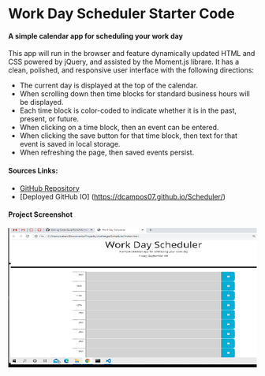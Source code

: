 # Work Day Scheduler Starter Code
#### A simple calendar app for scheduling your work day

This app will run in the browser and feature dynamically updated HTML and CSS powered by jQuery, and assisted by the Moment.js librare.
It has a clean, polished, and responsive user interface with the following directions:
* The current day is displayed at the top of the calendar.
* When scrolling down then time blocks for standard business hours will be displayed.
* Each time block is color-coded to indicate whether it is in the past, present, or future.
* When clicking on a time block, then an event can be entered.
* When clicking the save button for that time block, then text for that event is saved in local storage.
* When refreshing the page, then saved events persist.

#### Sources Links:
* [GitHub Repository](https://github.com/DCampos07/Scheduler.git)
* [Deployed GitHub IO] (https://dcampos07.github.io/Scheduler/)

#### Project Screenshot

![scheduler-screenshot.png](https://github.com/DCampos07/Scheduler/blob/master/Develop/scheduler-screenshot.png)